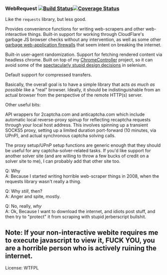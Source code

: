 ### WebRequest  [![Build Status](https://travis-ci.org/fake-name/WebRequest.svg?branch=master)](https://travis-ci.org/fake-name/WebRequest)[![Coverage Status](https://img.shields.io/coveralls/fake-name/WebRequest.svg)](https://coveralls.io/r/fake-name/WebRequest)

Like the `requests` library, but less good.

Provides convenience functions for writing web-scrapers and other web-interactive
things. Built-in support for working through CloudFlare's garbage JS browser
checks without any intervention, as well as some other [garbage web-application 
firewalls](https://sucuri.net/website-firewall/) that seem intent on 
breaking the internet.

Built-in user-agent randomization. Support for fetching rendered content via 
headless chrome. Built on top of my [ChromeController](https://github.com/fake-name/ChromeController) 
project, so it can avoid some of the [spectacularly stupid design 
decisions](https://github.com/seleniumhq/selenium-google-code-issue-archive/issues/141) in selenium.

Default support for compressed transfers. 

Basically, the overall goal is to have a simple library that acts *as much as 
possible* like a "real" browser. Ideally, it should be indistinguishable from 
an actual browser from the perspective of the remote HTTP(s) server.

Other useful bits:

API wrappers for 2captcha.com and anticaptcha.com which include automatic local 
reverse-proxy spinup for reflecting recaptcha requests through your local host 
address. This involves spinning up a transient SOCKS5 proxy, setting up a limited 
duration port-forward (10 minutes, via UPnP), and actual synchronous captcha 
solving calls.

The proxy setup/UPnP setup functions are generic enough that they should be 
useful for any captcha-solver-related tasks. If you'd like support for another 
solver site (and are willing to throw a few bucks of credit on a solver site to 
me), I can probably add that other site too.


Q: Why  
A: Because I started writing horrible web-scraper things in 2008, when the 
    requests library wasn't really a thing.  

Q: Why *still*, then?  
A: Anger and spite, mostly.  

Q: No, really, *why*  
A: Ok, Because I want to download the internet, and idiots post stuff, and then
    try to "protect" it from scraping with stupid jerberscript bullshit.

## Note: If your non-interactive webite requires me to execute javascript to view it, FUCK YOU, you are a horrible person who is actively ruining the internet.

License:
WTFPL



